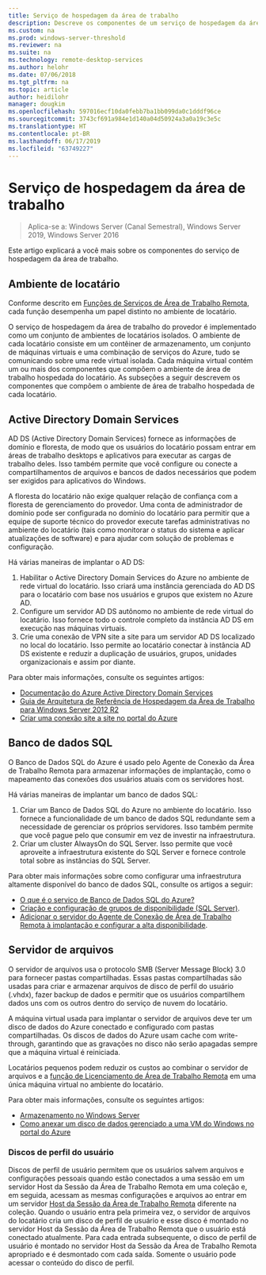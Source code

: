 ```yaml
---
title: Serviço de hospedagem da área de trabalho
description: Descreve os componentes de um serviço de hospedagem da área de trabalho.
ms.custom: na
ms.prod: windows-server-threshold
ms.reviewer: na
ms.suite: na
ms.technology: remote-desktop-services
ms.author: helohr
ms.date: 07/06/2018
ms.tgt_pltfrm: na
ms.topic: article
author: heidilohr
manager: dougkim
ms.openlocfilehash: 597016ecf10da0febb7ba1bb099da0c1dddf96ce
ms.sourcegitcommit: 3743cf691a984e1d140a04d50924a3a0a19c3e5c
ms.translationtype: HT
ms.contentlocale: pt-BR
ms.lasthandoff: 06/17/2019
ms.locfileid: "63749227"
---
```

# <a name="desktop-hosting-service"></a>Serviço de hospedagem da área de trabalho

>Aplica-se a: Windows Server (Canal Semestral), Windows Server 2019, Windows Server 2016

Este artigo explicará a você mais sobre os componentes do serviço de hospedagem da área de trabalho.

## <a name="tenant-environment"></a>Ambiente de locatário

Conforme descrito em [Funções de Serviços de Área de Trabalho Remota](rds-roles.md), cada função desempenha um papel distinto no ambiente de locatário.

O serviço de hospedagem da área de trabalho do provedor é implementado como um conjunto de ambientes de locatários isolados. O ambiente de cada locatário consiste em um contêiner de armazenamento, um conjunto de máquinas virtuais e uma combinação de serviços do Azure, tudo se comunicando sobre uma rede virtual isolada. Cada máquina virtual contém um ou mais dos componentes que compõem o ambiente de área de trabalho hospedada do locatário. As subseções a seguir descrevem os componentes que compõem o ambiente de área de trabalho hospedada de cada locatário.

## <a name="active-directory-domain-services"></a>Active Directory Domain Services

AD DS (Active Directory Domain Services) fornece as informações de domínio e floresta, de modo que os usuários do locatário possam entrar em áreas de trabalho desktops e aplicativos para executar as cargas de trabalho deles. Isso também permite que você configure ou conecte a compartilhamentos de arquivos e bancos de dados necessários que podem ser exigidos para aplicativos do Windows.

A floresta do locatário não exige qualquer relação de confiança com a floresta de gerenciamento do provedor. Uma conta de administrador de domínio pode ser configurada no domínio do locatário para permitir que a equipe de suporte técnico do provedor execute tarefas administrativas no ambiente do locatário (tais como monitorar o status do sistema e aplicar atualizações de software) e para ajudar com solução de problemas e configuração.

Há várias maneiras de implantar o AD DS:

1. Habilitar o Active Directory Domain Services do Azure no ambiente de rede virtual do locatário. Isso criará uma instância gerenciada do AD DS para o locatário com base nos usuários e grupos que existem no Azure AD.
2. Configure um servidor AD DS autônomo no ambiente de rede virtual do locatário. Isso fornece todo o controle completo da instância AD DS em execução nas máquinas virtuais.
3. Crie uma conexão de VPN site a site para um servidor AD DS localizado no local do locatário. Isso permite ao locatário conectar à instância AD DS existente e reduzir a duplicação de usuários, grupos, unidades organizacionais e assim por diante.

Para obter mais informações, consulte os seguintes artigos:

* [Documentação do Azure Active Directory Domain Services](https://docs.microsoft.com/azure/active-directory-domain-services/)
* [Guia de Arquitetura de Referência de Hospedagem da Área de Trabalho para Windows Server 2012 R2](https://docs.microsoft.com/azure/vpn-gateway/vpn-gateway-howto-site-to-site-resource-manager-portal)
* [Criar uma conexão site a site no portal do Azure](https://docs.microsoft.com/azure/vpn-gateway/vpn-gateway-howto-site-to-site-resource-manager-portal)

## <a name="sql-database"></a>Banco de dados SQL

O Banco de Dados SQL do Azure é usado pelo Agente de Conexão da Área de Trabalho Remota para armazenar informações de implantação, como o mapeamento das conexões dos usuários atuais com os servidores host.

Há várias maneiras de implantar um banco de dados SQL:

1. Criar um Banco de Dados SQL do Azure no ambiente do locatário. Isso fornece a funcionalidade de um banco de dados SQL redundante sem a necessidade de gerenciar os próprios servidores. Isso também permite que você pague pelo que consumir em vez de investir na infraestrutura.
2. Criar um cluster AlwaysOn do SQL Server. Isso permite que você aproveite a infraestrutura existente do SQL Server e fornece controle total sobre as instâncias do SQL Server.

Para obter mais informações sobre como configurar uma infraestrutura altamente disponível do banco de dados SQL, consulte os artigos a seguir:

* [O que é o serviço de Banco de Dados SQL do Azure?](https://docs.microsoft.com/azure/sql-database/sql-database-technical-overview)
* [Criação e configuração de grupos de disponibilidade (SQL Server)](https://docs.microsoft.com/sql/database-engine/availability-groups/windows/creation-and-configuration-of-availability-groups-sql-server?view=sql-server-2017).
* [Adicionar o servidor do Agente de Conexão de Área de Trabalho Remota à implantação e configurar a alta disponibilidade](rds-connection-broker-cluster.md).

## <a name="file-server"></a>Servidor de arquivos

O servidor de arquivos usa o protocolo SMB (Server Message Block) 3.0 para fornecer pastas compartilhadas. Essas pastas compartilhadas são usadas para criar e armazenar arquivos de disco de perfil do usuário (.vhdx), fazer backup de dados e permitir que os usuários compartilhem dados uns com os outros dentro do serviço de nuvem do locatário.

A máquina virtual usada para implantar o servidor de arquivos deve ter um disco de dados do Azure conectado e configurado com pastas compartilhadas. Os discos de dados do Azure usam cache com write-through, garantindo que as gravações no disco não serão apagadas sempre que a máquina virtual é reiniciada.

Locatários pequenos podem reduzir os custos ao combinar o servidor de arquivos e a [função de Licenciamento de Área de Trabalho Remota](rds-roles.md#remote-desktop-licensing) em uma única máquina virtual no ambiente do locatário.

Para obter mais informações, consulte os seguintes artigos:

* [Armazenamento no Windows Server](../../storage/storage.md)
* [Como anexar um disco de dados gerenciado a uma VM do Windows no portal do Azure](https://docs.microsoft.com/azure/virtual-machines/windows/attach-managed-disk-portal?toc=%2Fazure%2Fvirtual-machines%2Fwindows%2Fclassic%2Ftoc.json)

### <a name="user-profile-disks"></a>Discos de perfil do usuário

Discos de perfil de usuário permitem que os usuários salvem arquivos e configurações pessoais quando estão conectados a uma sessão em um servidor Host da Sessão da Área de Trabalho Remota em uma coleção e, em seguida, acessam as mesmas configurações e arquivos ao entrar em um servidor [Host da Sessão da Área de Trabalho Remota](rds-roles.md#remote-desktop-session-host) diferente na coleção. Quando o usuário entra pela primeira vez, o servidor de arquivos do locatário cria um disco de perfil de usuário e esse disco é montado no servidor Host da Sessão da Área de Trabalho Remota que o usuário está conectado atualmente. Para cada entrada subsequente, o disco de perfil de usuário é montado no servidor Host da Sessão da Área de Trabalho Remota apropriado e é desmontado com cada saída. Somente o usuário pode acessar o conteúdo do disco de perfil.